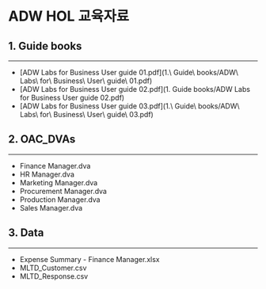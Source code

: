 # ADW HOL 교육자료

## 1. Guide books
---
* [ADW Labs for Business User guide 01.pdf](1\.\ Guide\ books/ADW\ Labs\ for\ Business\ User\ guide\ 01.pdf)
* [ADW Labs for Business User guide 02.pdf](1. Guide books/ADW Labs for Business User guide 02.pdf)
* [ADW Labs for Business User guide 03.pdf](1\.\ Guide\ books/ADW\ Labs\ for\ Business\ User\ guide\ 03.pdf)

## 2. OAC_DVAs
---
* Finance Manager.dva
* HR Manager.dva
* Marketing Manager.dva
* Procurement Manager.dva
* Production Manager.dva
* Sales Manager.dva

## 3. Data
---
* Expense Summary - Finance Manager.xlsx
* MLTD_Customer.csv
* MLTD_Response.csv
